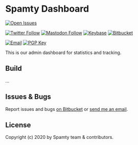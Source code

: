 # Spamty Dashboard

[![Open Issues](https://img.shields.io/github/issues/spamty/dashboard)](https://github.com/spamty/dashboard/issues)

[![Twitter Follow](https://img.shields.io/twitter/follow/spamty?style=social)](https://twitter.com/Spamty) 
[![Mastodon Follow](https://img.shields.io/static/v1?label=@spamty@fosstodon.org&message=%20&style=social&logo=mastodon)](https://fosstodon.org/@spamty) 
[![Keybase](https://img.shields.io/static/v1?label=Keybase&message=%20&style=social&logo=keybase)](https://keybase.io/spamty)
[![Bitbucket](https://img.shields.io/github/followers/spamty?label=GitHub&style=social)](https://github.com/spamty/)

[![Email](https://img.shields.io/badge/Email-contact@spamty.eu-grey)](https://spamty.eu/contact.php) 
[![PGP Key](https://img.shields.io/badge/PGP-ACA54A165C6F2311-blue)](https://spamty.eu/contact.php) 

This is our admin dashboard for statistics and tracking.

## Build

...

## Issues & Bugs

Report issues and bugs [on Bitbucket](https://github.com/spamty/dashboard/issues)
or [send me an email](https://3q3.de/spamty).

## License

Copyright (c) 2020 by Spamty team & contributors.

